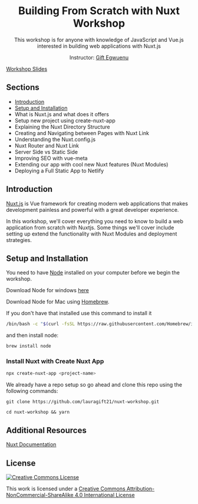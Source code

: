 <h1 align="center">
Building From Scratch with Nuxt Workshop
</h1>


<p align="center">This workshop is for anyone with knowledge of JavaScript and Vue.js interested in building web applications with Nuxt.js</p>

<p align="center">Instructor: <a href="https://giftegwuenu.com">Gift Egwuenu</a></p>

[Workshop Slides](https://miro.com/app/board/o9J_kki51ks=/)

## Sections
- [Introduction](#Introduction)
- [Setup and Installation](#setup-and-installation)
- What is Nuxt.js and what does it offers
- Setup new project using create-nuxt-app
- Explaining the Nuxt Directory Structure
- Creating and Navigating between Pages with Nuxt Link
- Understanding the Nuxt.config.js
- Nuxt Router and Nuxt Link
- Server Side vs Static Side
- Improving SEO with vue-meta
- Extending our app with cool new Nuxt features (Nuxt Modules)
- Deploying a Full Static App to Netlify


## Introduction
[Nuxt.js](https://nuxtjs.org/) is Vue framework for creating modern web applications that makes development painless and powerful with a great developer experience.

In this workshop, we'll cover everything you need to know to build a web application from scratch with Nuxtjs. Some things we'll cover include setting up extend the functionality with Nuxt Modules and deployment strategies.

## Setup and Installation
You need to have [Node](https://nodejs.org/) installed on your computer before we begin the workshop.

Download Node for windows [here](https://nodejs.org/en/download/)

Download Node for Mac using [Homebrew](https://brew.sh/).

If you don't have that installed use this command to install it

```bash
/bin/bash -c "$(curl -fsSL https://raw.githubusercontent.com/Homebrew/install/master/install.sh)"

```
and then install node:

```bash
brew install node
```

### Install Nuxt with Create Nuxt App

```bash
npx create-nuxt-app <project-name>
```

We already have a repo setup so go ahead and clone this repo using the following commands:

```
git clone https://github.com/lauragift21/nuxt-workshop.git
```

```
cd nuxt-workshop && yarn
```

## Additional Resources 
[Nuxt Documentation](https://nuxtjs.org/guides)

## License

[![Creative Commons License](https://i.creativecommons.org/l/by-nc-sa/4.0/88x31.png)](http://creativecommons.org/licenses/by-nc-sa/4.0/)

This work is licensed under a [Creative Commons Attribution-NonCommercial-ShareAlike 4.0 International License](http://creativecommons.org/licenses/by-nc-sa/4.0/)